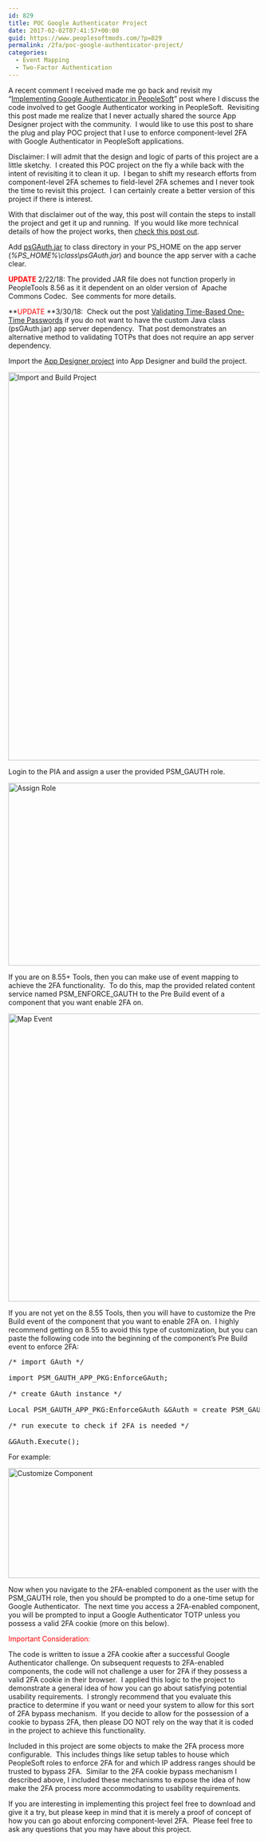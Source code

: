 ```yaml
---
id: 829
title: POC Google Authenticator Project
date: 2017-02-02T07:41:57+00:00
guid: https://www.peoplesoftmods.com/?p=829
permalink: /2fa/poc-google-authenticator-project/
categories:
  - Event Mapping
  - Two-Factor Authentication
---
```

A recent comment I received made me go back and revisit my “[Implementing Google Authenticator in PeopleSoft](https://www.peoplesoftmods.com/2fa/implementing-google-authenticator-in-peoplesoft/)” post where I discuss the code involved to get Google Authenticator working in PeopleSoft.  Revisiting this post made me realize that I never actually shared the source App Designer project with the community.  I would like to use this post to share the plug and play POC project that I use to enforce component-level 2FA with Google Authenticator in PeopleSoft applications.

<!--more-->

Disclaimer: I will admit that the design and logic of parts of this project are a little sketchy.  I created this POC project on the fly a while back with the intent of revisiting it to clean it up.  I began to shift my research efforts from component-level 2FA schemes to field-level 2FA schemes and I never took the time to revisit this project.  I can certainly create a better version of this project if there is interest.

With that disclaimer out of the way, this post will contain the steps to install the project and get it up and running.  If you would like more technical details of how the project works, then [check this post out](https://www.peoplesoftmods.com/2fa/implementing-google-authenticator-in-peoplesoft/).

Add [psGAuth.jar](https://www.peoplesoftmods.com/Development/psGAuth.jar) to class directory in your PS_HOME on the app server (_%PS_HOME%\class\psGAuth.jar_) and bounce the app server with a cache clear.

**<span style="color: #ff0000;">UPDATE</span>** 2/22/18: The provided JAR file does not function properly in PeopleTools 8.56 as it it dependent on an older version of  Apache Commons Codec.  See comments for more details.

**<span style="color: #ff0000;">UPDATE</span> **3/30/18:  Check out the post [Validating Time-Based One-Time Passwords](https://www.peoplesoftmods.com/2fa/validating-time-based-one-time-passwords/) if you do not want to have the custom Java class (psGAuth.jar) app server dependency.  That post demonstrates an alternative method to validating TOTPs that does not require an app server dependency.

Import the [App Designer project](https://www.peoplesoftmods.com/Development/PSM_GAUTH_POC.zip) into App Designer and build the project.

[<img class="alignnone size-full wp-image-830" src="https://www.peoplesoftmods.com/wp-content/uploads/2017/02/1_Import_Build_Project.png" alt="Import and Build Project" width="1039" height="779" srcset="https://www.peoplesoftmods.com/wp-content/uploads/2017/02/1_Import_Build_Project.png 1039w, https://www.peoplesoftmods.com/wp-content/uploads/2017/02/1_Import_Build_Project-300x225.png 300w, https://www.peoplesoftmods.com/wp-content/uploads/2017/02/1_Import_Build_Project-768x576.png 768w, https://www.peoplesoftmods.com/wp-content/uploads/2017/02/1_Import_Build_Project-1024x768.png 1024w, https://www.peoplesoftmods.com/wp-content/uploads/2017/02/1_Import_Build_Project-507x380.png 507w" sizes="(max-width: 1039px) 100vw, 1039px" />](https://www.peoplesoftmods.com/wp-content/uploads/2017/02/1_Import_Build_Project.png)

Login to the PIA and assign a user the provided PSM_GAUTH role.

[<img class="alignnone size-full wp-image-833" src="https://www.peoplesoftmods.com/wp-content/uploads/2017/02/2_Assign_Role.png" alt="Assign Role" width="1039" height="367" srcset="https://www.peoplesoftmods.com/wp-content/uploads/2017/02/2_Assign_Role.png 1039w, https://www.peoplesoftmods.com/wp-content/uploads/2017/02/2_Assign_Role-300x106.png 300w, https://www.peoplesoftmods.com/wp-content/uploads/2017/02/2_Assign_Role-768x271.png 768w, https://www.peoplesoftmods.com/wp-content/uploads/2017/02/2_Assign_Role-1024x362.png 1024w" sizes="(max-width: 1039px) 100vw, 1039px" />](https://www.peoplesoftmods.com/wp-content/uploads/2017/02/2_Assign_Role.png)

If you are on 8.55+ Tools, then you can make use of event mapping to achieve the 2FA functionality.  To do this, map the provided related content service named PSM\_ENFORCE\_GAUTH to the Pre Build event of a component that you want enable 2FA on.

[<img class="alignnone size-full wp-image-834" src="https://www.peoplesoftmods.com/wp-content/uploads/2017/02/3_Map_Event.png" alt="Map Event" width="1039" height="578" srcset="https://www.peoplesoftmods.com/wp-content/uploads/2017/02/3_Map_Event.png 1039w, https://www.peoplesoftmods.com/wp-content/uploads/2017/02/3_Map_Event-300x167.png 300w, https://www.peoplesoftmods.com/wp-content/uploads/2017/02/3_Map_Event-768x427.png 768w, https://www.peoplesoftmods.com/wp-content/uploads/2017/02/3_Map_Event-1024x570.png 1024w, https://www.peoplesoftmods.com/wp-content/uploads/2017/02/3_Map_Event-683x380.png 683w" sizes="(max-width: 1039px) 100vw, 1039px" />](https://www.peoplesoftmods.com/wp-content/uploads/2017/02/3_Map_Event.png)

If you are not yet on the 8.55 Tools, then you will have to customize the Pre Build event of the component that you want to enable 2FA on.  I highly recommend getting on 8.55 to avoid this type of customization, but you can paste the following code into the beginning of the component&#8217;s Pre Build event to enforce 2FA:

<pre>/* import GAuth */

import PSM_GAUTH_APP_PKG:EnforceGAuth;

/* create GAuth instance */

Local PSM_GAUTH_APP_PKG:EnforceGAuth &GAuth = create PSM_GAUTH_APP_PKG:EnforceGAuth();

/* run execute to check if 2FA is needed */

&GAuth.Execute();</pre>

For example:

[<img class="alignnone size-full wp-image-835" src="https://www.peoplesoftmods.com/wp-content/uploads/2017/02/4_Customize_Component.png" alt="Customize Component" width="830" height="221" srcset="https://www.peoplesoftmods.com/wp-content/uploads/2017/02/4_Customize_Component.png 830w, https://www.peoplesoftmods.com/wp-content/uploads/2017/02/4_Customize_Component-300x80.png 300w, https://www.peoplesoftmods.com/wp-content/uploads/2017/02/4_Customize_Component-768x204.png 768w" sizes="(max-width: 830px) 100vw, 830px" />](https://www.peoplesoftmods.com/wp-content/uploads/2017/02/4_Customize_Component.png)

Now when you navigate to the 2FA-enabled component as the user with the PSM_GAUTH role, then you should be prompted to do a one-time setup for Google Authenticator.  The next time you access a 2FA-enabled component, you will be prompted to input a Google Authenticator TOTP unless you possess a valid 2FA cookie (more on this below).

<span style="color: #ff0000;">Important Consideration:</span>

The code is written to issue a 2FA cookie after a successful Google Authenticator challenge. On subsequent requests to 2FA-enabled components, the code will not challenge a user for 2FA if they possess a valid 2FA cookie in their browser.  I applied this logic to the project to demonstrate a general idea of how you can go about satisfying potential usability requirements.  I strongly recommend that you evaluate this practice to determine if you want or need your system to allow for this sort of 2FA bypass mechanism.  If you decide to allow for the possession of a cookie to bypass 2FA, then please DO NOT rely on the way that it is coded in the project to achieve this functionality.

Included in this project are some objects to make the 2FA process more configurable.  This includes things like setup tables to house which PeopleSoft roles to enforce 2FA for and which IP address ranges should be trusted to bypass 2FA.  Similar to the 2FA cookie bypass mechanism I described above, I included these mechanisms to expose the idea of how make the 2FA process more accommodating to usability requirements.

If you are interesting in implementing this project feel free to download and give it a try, but please keep in mind that it is merely a proof of concept of how you can go about enforcing component-level 2FA.  Please feel free to ask any questions that you may have about this project.
